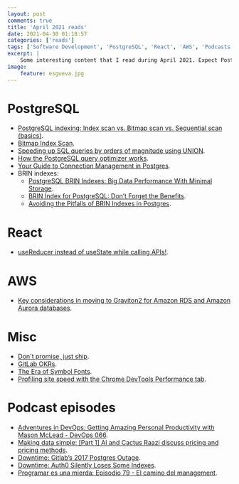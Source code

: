 ```yaml
---
layout: post
comments: true
title: 'April 2021 reads'
date: 2021-04-30 01:18:57
categories: ['reads']
tags: ['Software Development', 'PostgreSQL', 'React', 'AWS', 'Podcasts']
excerpt: |
    Some interesting content that I read during April 2021. Expect PostgreSQL, React, AWS... In addition, I've begun listening to podcasts, you'll find some of those as well.
image:
    feature: esgueva.jpg
---
```


# PostgreSQL

- [PostgreSQL indexing: Index scan vs. Bitmap scan vs. Sequential scan (basics)](https://www.cybertec-postgresql.com/en/postgresql-indexing-index-scan-vs-bitmap-scan-vs-sequential-scan-basics/).
- [Bitmap Index Scan](https://bitnine.net/blog-useful-information/bitmap-index-scan/).
- [Speeding up SQL queries by orders of magnitude using UNION](https://www.foxhound.systems/blog/sql-performance-with-union/).
- [How the PostgreSQL query optimizer works](https://www.cybertec-postgresql.com/en/how-the-postgresql-query-optimizer-works/).
- [Your Guide to Connection Management in Postgres](https://blog.crunchydata.com/blog/your-guide-to-connection-management-in-postgres).
- BRIN indexes:
    - [PostgreSQL BRIN Indexes: Big Data Performance With Minimal Storage](https://blog.crunchydata.com/blog/postgresql-brin-indexes-big-data-performance-with-minimal-storage).
    - [BRIN Index for PostgreSQL: Don’t Forget the Benefits](https://www.percona.com/blog/2019/07/16/brin-index-for-postgresql-dont-forget-the-benefits/).
    - [Avoiding the Pitfalls of BRIN Indexes in Postgres](https://blog.crunchydata.com/blog/avoiding-the-pitfalls-of-brin-indexes-in-postgres).

# React

- [useReducer instead of useState while calling APIs!](https://dev.to/ms_yogii/usereducer-instead-of-usestate-while-calling-apis-3e1l).

# AWS

- [Key considerations in moving to Graviton2 for Amazon RDS and Amazon Aurora databases](https://aws.amazon.com/es/blogs/database/key-considerations-in-moving-to-graviton2-for-amazon-rds-and-amazon-aurora-databases/).

# Misc

- [Don't promise, just ship](https://world.hey.com/dhh/don-t-promise-just-ship-1fa077f5).
- [GitLab OKRs](https://about.gitlab.com/company/okrs/).
- [The Era of Symbol Fonts](https://alistapart.com/article/the-era-of-symbol-fonts/).
- [Profiling site speed with the Chrome DevTools Performance tab](https://www.debugbear.com/blog/devtools-performance).

# Podcast episodes

- [Adventures in DevOps: Getting Amazing Personal Productivity with Mason McLead - DevOps 066](https://open.spotify.com/episode/6f65gaHhDNd2UZU8ud4DZI?si=ij1ZpAgbSzGjzm8ELHZ0YQ).
- [Making data simple: [Part 1] Al and Cactus Raazi discuss pricing and pricing methods](https://open.spotify.com/episode/5yvL09NWo4Qz1JAlH81Xdb?si=d0216ceb62944364).
- [Downtime: Gitlab’s 2017 Postgres Outage](https://open.spotify.com/episode/7hUs2IAY9inR3mFEwWhz0D?si=53ddbefb7dac4a38).
- [Downtime: Auth0 Silently Loses Some Indexes](https://open.spotify.com/episode/2GpxEKQnBG5RUDq0L8QLHv?si=be18ef8f605b4cf4).
- [Programar es una mierda: Episodio 79 - El camino del management](https://open.spotify.com/episode/0euaWjpNoHsjS7XMzLE3Bn?si=0afbca8c491a4101).

